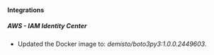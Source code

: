 
#### Integrations

##### AWS - IAM Identity Center

- Updated the Docker image to: *demisto/boto3py3:1.0.0.2449603*.